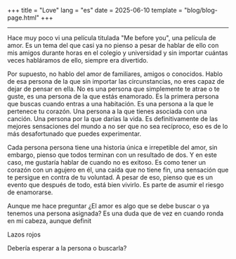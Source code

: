 +++
title = "Love"
lang = "es"
date = 2025-06-10
template = "blog/blog-page.html"
+++

<hr>

Hace muy poco vi una película titulada "Me before you", una película de amor. Es un tema del que casi ya no pienso a pesar de hablar de ello con mis amigos durante horas en el colegio y universidad y sin importar cuántas veces habláramos de ello, siempre era divertido. 

Por supuesto, no hablo del amor de familiares, amigos o conocidos. Hablo de esa persona de la que sin importar las circunstancias, no eres capaz de dejar de pensar en ella. No es una persona que simplemente te atrae o te guste, es una persona de la que estás enamorado. Es la primera persona que buscas cuando entras a una habitación. Es una persona a la que le pertenece tu corazón. Una persona a la que tienes asociada con una canción. Una persona por la que darías la vida. Es definitivamente de las mejores sensaciones del mundo a no ser que no sea recíproco, eso es de lo más desafortunado que puedes experimentar. 

Cada persona persona tiene una historia única e irrepetible del amor, sin embargo, pienso que todos terminan con un resultado de dos. Y en este caso, me gustaría hablar de cuando no es exitoso. Es como tener un corazón con un agujero en él, una caída que no tiene fin, una sensación que te persigue en contra de tu voluntad. A pesar de eso, pienso que es un evento que después de todo, está bien vivirlo. Es parte de asumir el riesgo de enamorarse. 

Aunque me hace preguntar ¿El amor es algo que se debe buscar o ya tenemos una persona asignada? Es una duda que de vez en cuando ronda en mi cabeza, aunque definit

Lazos rojos

Debería esperar a la persona o buscarla?
